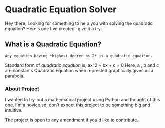 # Quadratic Equation Solver
Hey there, Looking for something to help you with solving the quadratic equation? Here's one I've created -give it a try.
## What is a Quadratic Equation?
    Any equation having *highest degree as 2* is a quadratic equation.
Standard form of *quadratic equation* is;
ax^2 + bx + c = 0
Here, a , b and c are constants 
Quadratic Equation when represted graphically gives us a parabola.

### About Project 
I wanted to try-out a mathematical project using Python and thought of this one. I'm a novice so, don't expect this project to be something big and intuitive. 





The project is open to any amendment if you'd like to contribute.